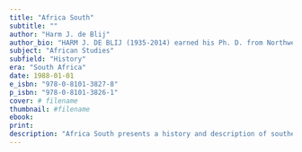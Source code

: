 ```yaml
---
title: "Africa South"
subtitle: ""
author: "Harm J. de Blij"
author_bio: "HARM J. DE BLIJ (1935-2014) earned his Ph. D. from Northwestern University in 1959 was later the John A. Hannah Professor of Geography at Michigan State University. De Blij was the geography editor on Good Morning America for seven years and was the author of many books, including Why Geography Matters: Three Challenges Facing America and The Power of Place: Geography, Destiny, and Globalization Rough Landscape."
subject: "African Studies"
subfield: "History"
era: "South Africa"
date: 1988-01-01
e_isbn: "978-0-8101-3827-8"
p_isbn: "978-0-8101-3826-1"
cover: # filename
thumbnail: #filename
ebook:
print:
description: "Africa South presents a history and description of southern Africa from the arrival of Europeans until the creation of the Republic of South Africa in 1961. Harm J. de Blij provides a portrait of the landscape and the internal policies and struggles within the region. The work serves as a historical travel guide and an introduction to the history of southern Africa. All the maps in Africa South were prepared by the author."
---
```

